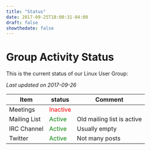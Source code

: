 ```yaml
---
title: "Status"
date: 2017-09-25T18:00:31-04:00
draft: false
showthedate: false
---
```


Group Activity Status
===

This is the current status of our Linux User Group:

_Last updated on 2017-09-26_

| Item | status | Comment |
|----|------|-------|
| Meetings | <span style="color:red">Inactive</span> ||
| Mailing List | <span style="color:green">Active</span> | Old mailing list is active |
| IRC Channel  | <span style="color:green">Active</span>  | Usually empty |
| Twitter  | <span style="color:green">Active</span>  | Not many posts  |
